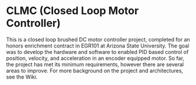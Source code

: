 # CLMC (Closed Loop Motor Controller)
This is a closed loop brushed DC motor controller project, completed for an honors enrichment contract in EGR101 at Arizona State University. The goal was to develop the hardware and software to enabled PID based control of position, velocity, and acceleration in an encoder equipped motor. So far, the project has met its minimum requirements, however there are several areas to improve. For more background on the project and architectures, see the Wiki.
